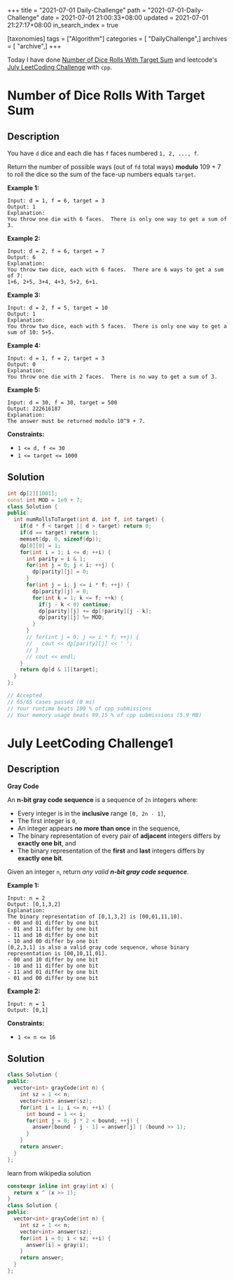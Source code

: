 +++
title = "2021-07-01 Daily-Challenge"
path = "2021-07-01-Daily-Challenge"
date = 2021-07-01 21:00:33+08:00
updated = 2021-07-01 21:27:17+08:00
in_search_index = true

[taxonomies]
tags = ["Algorithm"]
categories = [ "DailyChallenge",]
archives = [ "archive",]
+++

Today I have done [Number of Dice Rolls With Target Sum](https://leetcode.com/problems/number-of-dice-rolls-with-target-sum/description/) and leetcode's [July LeetCoding Challenge](https://leetcode.com/explore/challenge/card/july-leetcoding-challenge-2021/608/week-1-july-1st-july-7th/3799/) with `cpp`.

<!-- more -->

# Number of Dice Rolls With Target Sum

## Description

You have `d` dice and each die has `f` faces numbered `1, 2, ..., f`.

Return the number of possible ways (out of `fd` total ways) **modulo** 109 + 7 to roll the dice so the sum of the face-up numbers equals `target`.

 

**Example 1:**

```
Input: d = 1, f = 6, target = 3
Output: 1
Explanation: 
You throw one die with 6 faces.  There is only one way to get a sum of 3.
```

**Example 2:**

```
Input: d = 2, f = 6, target = 7
Output: 6
Explanation: 
You throw two dice, each with 6 faces.  There are 6 ways to get a sum of 7:
1+6, 2+5, 3+4, 4+3, 5+2, 6+1.
```

**Example 3:**

```
Input: d = 2, f = 5, target = 10
Output: 1
Explanation: 
You throw two dice, each with 5 faces.  There is only one way to get a sum of 10: 5+5.
```

**Example 4:**

```
Input: d = 1, f = 2, target = 3
Output: 0
Explanation: 
You throw one die with 2 faces.  There is no way to get a sum of 3.
```

**Example 5:**

```
Input: d = 30, f = 30, target = 500
Output: 222616187
Explanation: 
The answer must be returned modulo 10^9 + 7.
```

 

**Constraints:**

- `1 <= d, f <= 30`
- `1 <= target <= 1000`

## Solution

``` cpp
int dp[2][1001];
const int MOD = 1e9 + 7;
class Solution {
public:
  int numRollsToTarget(int d, int f, int target) {
    if(d * f < target || d > target) return 0;
    if(d == target) return 1;
    memset(dp, 0, sizeof(dp));
    dp[0][0] = 1;
    for(int i = 1; i <= d; ++i) {
      int parity = i & 1;
      for(int j = 0; j < i; ++j) {
        dp[parity][j] = 0;
      }
      for(int j = i; j <= i * f; ++j) {
        dp[parity][j] = 0;
        for(int k = 1; k <= f; ++k) {
          if(j - k < 0) continue;
          dp[parity][j] += dp[!parity][j - k];
          dp[parity][j] %= MOD;
        }
      }
      // for(int j = 0; j <= i * f; ++j) {
      //   cout << dp[parity][j] << ' ';
      // }
      // cout << endl;
    }
    return dp[d & 1][target];
  }
};

// Accepted
// 65/65 cases passed (0 ms)
// Your runtime beats 100 % of cpp submissions
// Your memory usage beats 99.15 % of cpp submissions (5.9 MB)
```

# July LeetCoding Challenge1

## Description

**Gray Code**

An **n-bit gray code sequence** is a sequence of `2n` integers where:

- Every integer is in the **inclusive** range `[0, 2n - 1]`,
- The first integer is `0`,
- An integer appears **no more than once** in the sequence,
- The binary representation of every pair of **adjacent** integers differs by **exactly one bit**, and
- The binary representation of the **first** and **last** integers differs by **exactly one bit**.

Given an integer `n`, return *any valid **n-bit gray code sequence***.

 

**Example 1:**

```
Input: n = 2
Output: [0,1,3,2]
Explanation:
The binary representation of [0,1,3,2] is [00,01,11,10].
- 00 and 01 differ by one bit
- 01 and 11 differ by one bit
- 11 and 10 differ by one bit
- 10 and 00 differ by one bit
[0,2,3,1] is also a valid gray code sequence, whose binary representation is [00,10,11,01].
- 00 and 10 differ by one bit
- 10 and 11 differ by one bit
- 11 and 01 differ by one bit
- 01 and 00 differ by one bit
```

**Example 2:**

```
Input: n = 1
Output: [0,1]
```

 

**Constraints:**

- `1 <= n <= 16`

## Solution

``` cpp
class Solution {
public:
  vector<int> grayCode(int n) {
    int sz = 1 << n;
    vector<int> answer(sz);
    for(int i = 1; i <= n; ++i) {
      int bound = 1 << i;
      for(int j = 0; j * 2 < bound; ++j) {
        answer[bound - j - 1] = answer[j] | (bound >> 1);
      }
    }
    return answer;
  }
};
```

learn from wikipedia solution

``` cpp
constexpr inline int gray(int x) { 
  return x ^ (x >> 1);
}
class Solution {
public:
  vector<int> grayCode(int n) {
    int sz = 1 << n;
    vector<int> answer(sz);
    for(int i = 0; i < sz; ++i) {
      answer[i] = gray(i);
    }
    return answer;
  }
};
```
